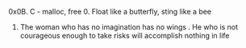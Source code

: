 0x0B. C - malloc, free
0. Float like a butterfly, sting like a bee
1. The woman who has no imagination has no wings
. He who is not courageous enough to take risks will accomplish nothing in life


